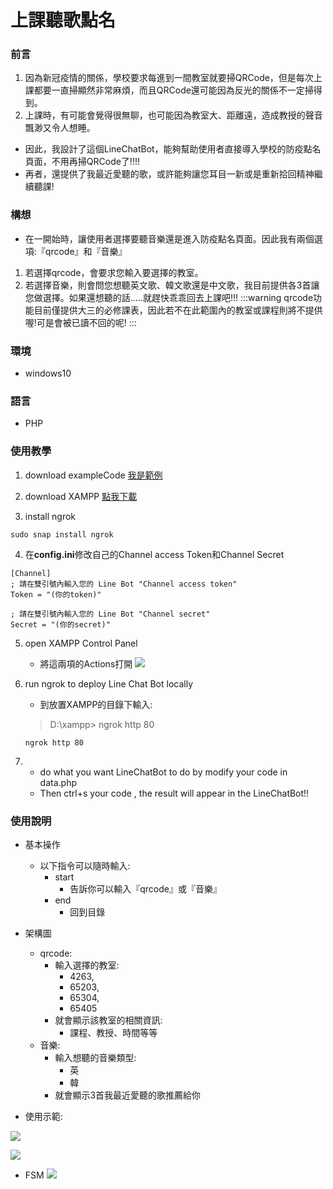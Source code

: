 # 上課聽歌點名
### 前言
1. 因為新冠疫情的關係，學校要求每進到一間教室就要掃QRCode，但是每次上課都要一直掃顯然非常麻煩，而且QRCode還可能因為反光的關係不一定掃得到。
2. 上課時，有可能會覺得很無聊，也可能因為教室大、距離遠，造成教授的聲音飄渺又令人想睡。
* 因此，我設計了這個LineChatBot，能夠幫助使用者直接導入學校的防疫點名頁面，不用再掃QRCode了!!!!
* 再者，還提供了我最近愛聽的歌，或許能夠讓您耳目一新或是重新拾回精神繼續聽課!
### 構想
* 在一開始時，讓使用者選擇要聽音樂還是進入防疫點名頁面。因此我有兩個選項:『qrcode』和『音樂』
1. 若選擇qrcode，會要求您輸入要選擇的教室。
2. 若選擇音樂，則會問您想聽英文歌、韓文歌還是中文歌，我目前提供各3首讓您做選擇。如果還想聽的話.....就趕快乖乖回去上課吧!!!
:::warning
qrcode功能目前僅提供大三的必修課表，因此若不在此範圍內的教室或課程則將不提供喔!可是會被已讀不回的呢!
:::
### 環境
* windows10

### 語言
* PHP

### 使用教學
1. download exampleCode
[我是範例](https://github.com/GoneToneStudio/line-example-bot-tiny-php?fbclid=IwAR1FrTmbGHcsz9UTYkJBs9DSNWqYVvzrm_i3I0QyZY1ilEffeMhIMD9dhZg)

2. download XAMPP
[點我下載](https://www.apachefriends.org/zh_tw/download.html)
3. install ngrok
```bash=
sudo snap install ngrok
```

4. 在**config.ini**修改自己的Channel access Token和Channel Secret
```bash=1
[Channel]
; 請在雙引號內輸入您的 Line Bot "Channel access token"
Token = "(你的token)"

; 請在雙引號內輸入您的 Line Bot "Channel secret"
Secret = "(你的secret)"
```

5. open XAMPP Control Panel
    * 將這兩項的Actions打開
     ![](https://i.imgur.com/1BiDR8s.png)

6. run ngrok to deploy Line Chat Bot locally
   * 到放置XAMPP的目錄下輸入:
   > D:\xampp> ngrok http 80
   ```bash=1
   ngrok http 80
   ```
7. 
    * do what you want LineChatBot to do by modify your code in data.php
    * Then ctrl+s your code , the result will appear in the LineChatBot!!

### 使用說明
* 基本操作
    * 以下指令可以隨時輸入:
        * start
            * 告訴你可以輸入『qrcode』或『音樂』
        * end
            * 回到目錄
* 架構圖
    * qrcode:
        * 輸入選擇的教室:
            * 4263,
            * 65203,
            * 65304,
            * 65405
        * 就會顯示該教室的相關資訊:
            * 課程、教授、時間等等
    * 音樂:
        * 輸入想聽的音樂類型:
            * 英
            * 韓
        * 就會顯示3首我最近愛聽的歌推薦給你

* 使用示範:

![](https://i.imgur.com/FqARBx5.jpg)

![](https://i.imgur.com/4oLg1W8.jpg)


* FSM
![](https://i.imgur.com/P8gxibl.png)